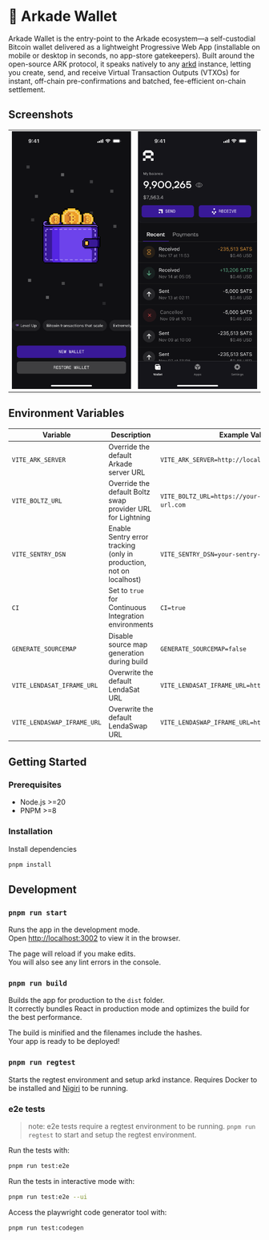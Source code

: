 # 👾 Arkade Wallet

Arkade Wallet is the entry-point to the Arkade ecosystem—a self-custodial Bitcoin wallet delivered as a lightweight Progressive Web App (installable on mobile or desktop in seconds, no app-store gatekeepers). Built around the open-source ARK protocol, it speaks natively to any [arkd](https://github.com/arkade-os/arkd) instance, letting you create, send, and receive Virtual Transaction Outputs (VTXOs) for instant, off-chain pre-confirmations and batched, fee-efficient on-chain settlement.


## Screenshots

<!-- Using a table for more consistent layout -->
<table>
  <tr>
    <td width="50%" align="center">
      <img src="./mockup/new-wallet.png" alt="New Wallet" width="250">
    </td>
    <td width="50%" align="center">
      <img src="./mockup/home-arkade-wallet.png" alt="Home Screen" width="250">
    </td>
  </tr>
</table>




## Environment Variables

| Variable                    | Description                                                                                      | Example Value                                        |
|-----------------------------|--------------------------------------------------------------------------------------------------|------------------------------------------------------|
| `VITE_ARK_SERVER`           | Override the default Arkade server URL                                                           | `VITE_ARK_SERVER=http://localhost:7070`              |
| `VITE_BOLTZ_URL`            | Override the default Boltz swap provider URL for Lightning                                       | `VITE_BOLTZ_URL=https://your-boltz-provider-url.com` |
| `VITE_SENTRY_DSN`           | Enable Sentry error tracking                              (only in production, not on localhost) | `VITE_SENTRY_DSN=your-sentry-dsn`                    |
| `CI`                        | Set to `true` for Continuous Integration environments                                            | `CI=true`                                            |
| `GENERATE_SOURCEMAP`        | Disable source map generation during build                                                       | `GENERATE_SOURCEMAP=false`                           |
| `VITE_LENDASAT_IFRAME_URL`  | Overwrite the default LendaSat URL                                                               | `VITE_LENDASAT_IFRAME_URL=http://localhost:5173`     |
| `VITE_LENDASWAP_IFRAME_URL` | Overwrite the default LendaSwap URL                                                              | `VITE_LENDASWAP_IFRAME_URL=http://localhost:5174`    |

## Getting Started

### Prerequisites

- Node.js >=20
- PNPM >=8

### Installation

Install dependencies

   ```bash
   pnpm install
   ```

## Development

### `pnpm run start`

Runs the app in the development mode.\
Open [http://localhost:3002](http://localhost:3002) to view it in the browser.

The page will reload if you make edits.\
You will also see any lint errors in the console.

### `pnpm run build`

Builds the app for production to the `dist` folder.\
It correctly bundles React in production mode and optimizes the build for the best performance.

The build is minified and the filenames include the hashes.\
Your app is ready to be deployed!

### `pnpm run regtest`

Starts the regtest environment and setup arkd instance. Requires Docker to be installed and [Nigiri](https://nigiri.vulpem.com/) to be running.

### e2e tests

> note: e2e tests require a regtest environment to be running.
> `pnpm run regtest` to start and setup the regtest environment.

Run the tests with:

```bash
pnpm run test:e2e
```

Run the tests in interactive mode with:

```bash
pnpm run test:e2e --ui
```

Access the playwright code generator tool with:

```bash
pnpm run test:codegen
```